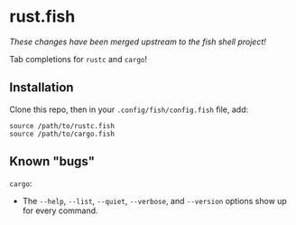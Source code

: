 rust.fish
=========

*These changes have been merged upstream to the fish shell project!*

Tab completions for `rustc` and `cargo`!

Installation
------------

Clone this repo, then in your `.config/fish/config.fish` file, add:

```
source /path/to/rustc.fish
source /path/to/cargo.fish
```

Known "bugs"
------------

`cargo`:

  * The `--help`, `--list`, `--quiet`, `--verbose`, and `--version` options
    show up for every command.
